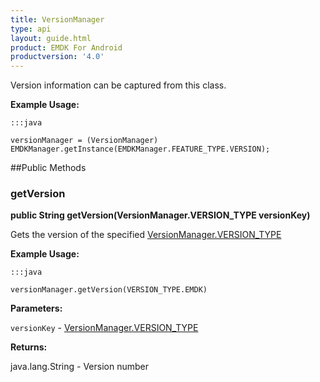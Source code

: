 ```yaml
---
title: VersionManager
type: api
layout: guide.html
product: EMDK For Android
productversion: '4.0'
---
```



Version information can be captured from this class.
 
 

**Example Usage:**
	
	:::java
	
	versionManager = (VersionManager) EMDKManager.getInstance(EMDKManager.FEATURE_TYPE.VERSION);
	


##Public Methods

### getVersion

**public String getVersion(VersionManager.VERSION_TYPE versionKey)**

Gets the version of the specified [ VersionManager.VERSION_TYPE](../VersionManager-VERSION_TYPE)
 
  

**Example Usage:**
	
	:::java
	
	versionManager.getVersion(VERSION_TYPE.EMDK)
	


**Parameters:**

`versionKey` - [ VersionManager.VERSION_TYPE](../VersionManager-VERSION_TYPE)

**Returns:**

java.lang.String - Version number









